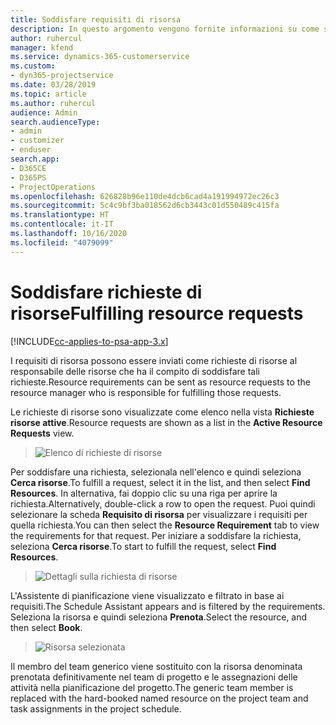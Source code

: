 ```yaml
---
title: Soddisfare requisiti di risorsa
description: In questo argomento vengono fornite informazioni su come soddisfare requisiti di risorsa.
author: ruhercul
manager: kfend
ms.service: dynamics-365-customerservice
ms.custom:
- dyn365-projectservice
ms.date: 03/28/2019
ms.topic: article
ms.author: ruhercul
audience: Admin
search.audienceType:
- admin
- customizer
- enduser
search.app:
- D365CE
- D365PS
- ProjectOperations
ms.openlocfilehash: 626828b96e110de4dcb6cad4a191994972ec26c3
ms.sourcegitcommit: 5c4c9bf3ba018562d6cb3443c01d550489c415fa
ms.translationtype: HT
ms.contentlocale: it-IT
ms.lasthandoff: 10/16/2020
ms.locfileid: "4079099"
---
```

# <a name="fulfilling-resource-requests"></a><span data-ttu-id="0cdc5-103">Soddisfare richieste di risorse</span><span class="sxs-lookup"><span data-stu-id="0cdc5-103">Fulfilling resource requests</span></span>

[!INCLUDE[cc-applies-to-psa-app-3.x](../includes/cc-applies-to-psa-app-3x.md)]

<span data-ttu-id="0cdc5-104">I requisiti di risorsa possono essere inviati come richieste di risorse al responsabile delle risorse che ha il compito di soddisfare tali richieste.</span><span class="sxs-lookup"><span data-stu-id="0cdc5-104">Resource requirements can be sent as resource requests to the resource manager who is responsible for fulfilling those requests.</span></span>

<span data-ttu-id="0cdc5-105">Le richieste di risorse sono visualizzate come elenco nella vista **Richieste risorse attive**.</span><span class="sxs-lookup"><span data-stu-id="0cdc5-105">Resource requests are shown as a list in the **Active Resource Requests** view.</span></span>

> ![Elenco di richieste di risorse](media/Resource-Management-image59.png)

<span data-ttu-id="0cdc5-107">Per soddisfare una richiesta, selezionala nell'elenco e quindi seleziona **Cerca risorse**.</span><span class="sxs-lookup"><span data-stu-id="0cdc5-107">To fulfill a request, select it in the list, and then select **Find Resources**.</span></span> <span data-ttu-id="0cdc5-108">In alternativa, fai doppio clic su una riga per aprire la richiesta.</span><span class="sxs-lookup"><span data-stu-id="0cdc5-108">Alternatively, double-click a row to open the request.</span></span> <span data-ttu-id="0cdc5-109">Puoi quindi selezionare la scheda **Requisito di risorsa** per visualizzare i requisiti per quella richiesta.</span><span class="sxs-lookup"><span data-stu-id="0cdc5-109">You can then select the **Resource Requirement** tab to view the requirements for that request.</span></span> <span data-ttu-id="0cdc5-110">Per iniziare a soddisfare la richiesta, seleziona **Cerca risorse**.</span><span class="sxs-lookup"><span data-stu-id="0cdc5-110">To start to fulfill the request, select **Find Resources**.</span></span>

> ![Dettagli sulla richiesta di risorse](media/Resource-Management-image60.png)

<span data-ttu-id="0cdc5-112">L'Assistente di pianificazione viene visualizzato e filtrato in base ai requisiti.</span><span class="sxs-lookup"><span data-stu-id="0cdc5-112">The Schedule Assistant appears and is filtered by the requirements.</span></span> <span data-ttu-id="0cdc5-113">Seleziona la risorsa e quindi seleziona **Prenota**.</span><span class="sxs-lookup"><span data-stu-id="0cdc5-113">Select the resource, and then select **Book**.</span></span>

> ![Risorsa selezionata](media/Resource-Management-image61.png)

<span data-ttu-id="0cdc5-115">Il membro del team generico viene sostituito con la risorsa denominata prenotata definitivamente nel team di progetto e le assegnazioni delle attività nella pianificazione del progetto.</span><span class="sxs-lookup"><span data-stu-id="0cdc5-115">The generic team member is replaced with the hard-booked named resource on the project team and task assignments in the project schedule.</span></span>
